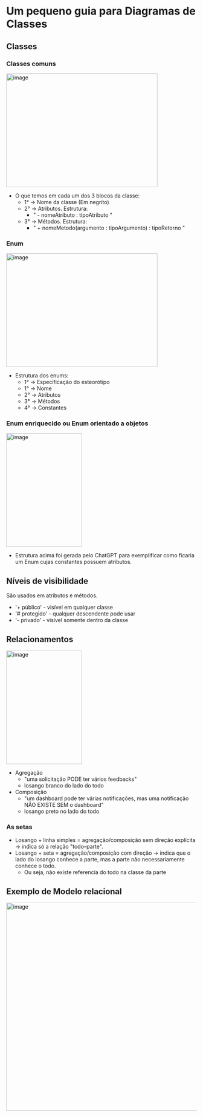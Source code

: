 # Um pequeno guia para Diagramas de Classes

## Classes
### Classes comuns
<img width="400" height="300" alt="image" src="https://github.com/user-attachments/assets/3dd2a03a-bfc0-4f22-9e2a-4b2891efaa21" />

* O que temos em cada um dos 3 blocos da classe:
  - 1° -> Nome da classe (Em negrito)
  - 2° -> Atributos. Estrutura:
    * " - nomeAtributo : tipoAtributo "
  - 3° -> Métodos. Estrutura:
    * " + nomeMetodo(argumento : tipoArgumento) : tipoRetorno "

### Enum
<img width="400" height="300" alt="image" src="https://github.com/user-attachments/assets/1ac047e9-5139-4478-9378-9b7d33149fd3" />

* Estrutura dos enums:
  - 1° -> Especificação do esteorótipo 
  - 1° -> Nome
  - 2° -> Atributos
  - 3° -> Métodos
  - 4° -> Constantes

### Enum enriquecido ou Enum orientado a objetos
<img width="200" height="300" alt="image" src="https://github.com/user-attachments/assets/2a70959a-3596-4be7-a9a0-0a03dfc92239" />

* Estrutura acima foi gerada pelo ChatGPT para exemplificar como ficaria um Enum cujas constantes possuem atributos.

## Níveis de visibilidade
São usados em atributos e métodos.
* '+ público' - visível em qualquer classe
* '# protegido' - qualquer descendente pode usar
* '- privado' - visível somente dentro da classe

## Relacionamentos
<img width="200" height="300" alt="image" src="https://github.com/user-attachments/assets/0f12fab0-ddd1-4eff-b9d4-eb0702d708b7" />

* Agregação
  - "uma solicitação PODE ter vários feedbacks"
  - losango branco do lado do todo
* Composição
  - "um dashboard pode ter várias notificações, mas uma notificação NÃO EXISTE SEM o dashboard"
  - losango preto no lado do todo

### As setas
* Losango + linha simples = agregação/composição sem direção explícita → indica só a relação "todo–parte".
* Losango + seta = agregação/composição com direção → indica que o lado do losango conhece a parte, mas a parte não necessariamente conhece o todo.
  - Ou seja, não existe referencia do todo na classe da parte

## Exemplo de Modelo relacional 
<img width="800" height="550" alt="image" src="https://github.com/user-attachments/assets/633e0e01-bcea-4ab3-ae29-5c8bca92a022" />

